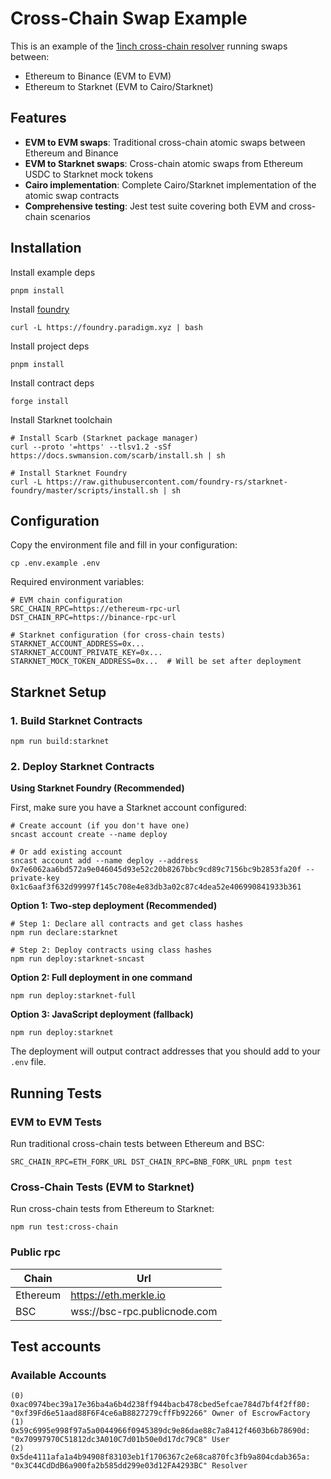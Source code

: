 # Cross-Chain Swap Example

This is an example of the [1inch cross-chain resolver](https://github.com/1inch/cross-chain-swap) running swaps between:
- Ethereum to Binance (EVM to EVM)
- Ethereum to Starknet (EVM to Cairo/Starknet)

## Features

- **EVM to EVM swaps**: Traditional cross-chain atomic swaps between Ethereum and Binance
- **EVM to Starknet swaps**: Cross-chain atomic swaps from Ethereum USDC to Starknet mock tokens
- **Cairo implementation**: Complete Cairo/Starknet implementation of the atomic swap contracts
- **Comprehensive testing**: Jest test suite covering both EVM and cross-chain scenarios

## Installation

Install example deps

```shell
pnpm install
```

Install [foundry](https://book.getfoundry.sh/getting-started/installation)

```shell
curl -L https://foundry.paradigm.xyz | bash
```

Install project deps

```shell
pnpm install
```

Install contract deps

```shell
forge install
```

Install Starknet toolchain

```shell
# Install Scarb (Starknet package manager)
curl --proto '=https' --tlsv1.2 -sSf https://docs.swmansion.com/scarb/install.sh | sh

# Install Starknet Foundry
curl -L https://raw.githubusercontent.com/foundry-rs/starknet-foundry/master/scripts/install.sh | sh
```

## Configuration

Copy the environment file and fill in your configuration:

```shell
cp .env.example .env
```

Required environment variables:

```shell
# EVM chain configuration
SRC_CHAIN_RPC=https://ethereum-rpc-url
DST_CHAIN_RPC=https://binance-rpc-url

# Starknet configuration (for cross-chain tests)
STARKNET_ACCOUNT_ADDRESS=0x...
STARKNET_ACCOUNT_PRIVATE_KEY=0x...
STARKNET_MOCK_TOKEN_ADDRESS=0x...  # Will be set after deployment
```

## Starknet Setup

### 1. Build Starknet Contracts

```shell
npm run build:starknet
```

### 2. Deploy Starknet Contracts

**Using Starknet Foundry (Recommended)**

First, make sure you have a Starknet account configured:
```shell
# Create account (if you don't have one)
sncast account create --name deploy

# Or add existing account  
sncast account add --name deploy --address 0x7e6062aa6bd572a9e046045d93e52c20b8267bbc9cd89c7156bc9b2853fa20f --private-key 0x1c6aaf3f632d99997f145c708e4e83db3a02c87c4dea52e406990841933b361
```

**Option 1: Two-step deployment (Recommended)**
```shell
# Step 1: Declare all contracts and get class hashes
npm run declare:starknet

# Step 2: Deploy contracts using class hashes
npm run deploy:starknet-sncast
```

**Option 2: Full deployment in one command**
```shell
npm run deploy:starknet-full
```

**Option 3: JavaScript deployment (fallback)**
```shell
npm run deploy:starknet
```

The deployment will output contract addresses that you should add to your `.env` file.

## Running Tests

### EVM to EVM Tests

Run traditional cross-chain tests between Ethereum and BSC:

```shell
SRC_CHAIN_RPC=ETH_FORK_URL DST_CHAIN_RPC=BNB_FORK_URL pnpm test
```

### Cross-Chain Tests (EVM to Starknet)

Run cross-chain tests from Ethereum to Starknet:

```shell
npm run test:cross-chain
```

### Public rpc

| Chain    | Url                          |
|----------|------------------------------|
| Ethereum | https://eth.merkle.io        |
| BSC      | wss://bsc-rpc.publicnode.com |

## Test accounts

### Available Accounts

```
(0) 0xac0974bec39a17e36ba4a6b4d238ff944bacb478cbed5efcae784d7bf4f2ff80: "0xf39Fd6e51aad88F6F4ce6aB8827279cffFb92266" Owner of EscrowFactory
(1) 0x59c6995e998f97a5a0044966f0945389dc9e86dae88c7a8412f4603b6b78690d: "0x70997970C51812dc3A010C7d01b50e0d17dc79C8" User
(2) 0x5de4111afa1a4b94908f83103eb1f1706367c2e68ca870fc3fb9a804cdab365a: "0x3C44CdDdB6a900fa2b585dd299e03d12FA4293BC" Resolver
```
